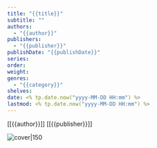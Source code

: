 ```yaml
---
title: "{{title}}"
subtitle: ""
authors:
  - "{{author}}"
publishers:
  - "{{publisher}}"
publishDate: "{{publishDate}}"
series: 
order: 
weight: 
genres:
  - "{{category}}"
shelves: 
date: <% tp.date.now("yyyy-MM-DD HH:mm") %>
lastmod: <% tp.date.now("yyyy-MM-DD HH:mm") %>
---
```


[[{{author}}]]
[[{{publisher}}]]

![cover|150]({{coverUrl}})